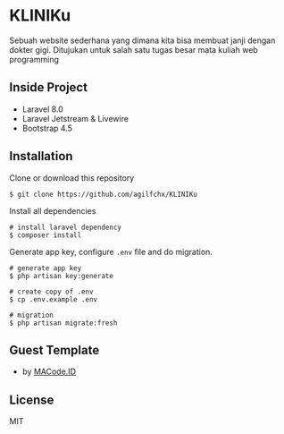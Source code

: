 # KLINIKu
Sebuah website sederhana yang dimana kita bisa membuat janji dengan dokter gigi. Ditujukan untuk salah satu tugas besar mata kuliah web programming

## Inside Project
- Laravel 8.0
- Laravel Jetstream & Livewire
- Bootstrap 4.5

## Installation
Clone or download this repository
```shell
$ git clone https://github.com/agilfchx/KLINIKu
```

Install all dependencies
```shell
# install laravel dependency
$ composer install
```

Generate app key, configure `.env` file and do migration.
```shell
# generate app key
$ php artisan key:generate

# create copy of .env
$ cp .env.example .env

# migration
$ php artisan migrate:fresh
```
## Guest Template
- by [MACode.ID](https://macodeid.com/projects/one-health-medical-center-html5-template/)

## License
MIT
